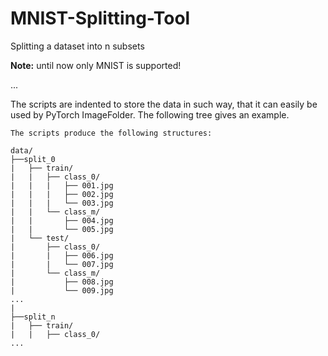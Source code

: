 # MNIST-Splitting-Tool
Splitting a dataset into n subsets

**Note:** until now only MNIST is supported!

...

The scripts are indented to store the data in such way, that it can easily be used by PyTorch ImageFolder.
The following tree gives an example.
```
The scripts produce the following structures:

data/
├──split_0
|   ├── train/
|   |   ├── class_0/
|   |   |   ├── 001.jpg
|   |   |   ├── 002.jpg
|   |   |   └── 003.jpg
|   |   └── class_m/
|   |       ├── 004.jpg
|   |       └── 005.jpg
|   └── test/
|       ├── class_0/
|       |   ├── 006.jpg
|       |   └── 007.jpg
|       └── class_m/
|           ├── 008.jpg
|           └── 009.jpg
...
|
├──split_n
|   ├── train/
|   |   ├── class_0/
...
```


